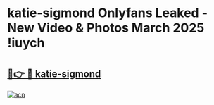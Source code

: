 # katie-sigmond Onlyfans Leaked - New Video & Photos March 2025 !iuych

# <h2><a href="https://n9mhu1.iuczelnia.edu.pl?title=katie-sigmond&ref=iuych">🔗👉 🔴 katie-sigmond</a></h2>

[![acn](https://github.com/user-attachments/assets/0f9c940e-d8b0-45ae-aac7-cd30a18b3e1c)](https://n9mhu1.iuczelnia.edu.pl?title=katie-sigmond&ref=iuych)

